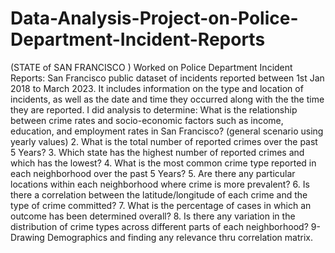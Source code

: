 # Data-Analysis-Project-on-Police-Department-Incident-Reports
(STATE of SAN FRANCISCO ) 
Worked on Police Department Incident Reports: San Francisco public dataset of incidents reported between 1st Jan 2018 to March 2023. It includes information on the type and location of incidents, as well as the date and time they occurred along with the the time they are reported. 
I did analysis to determine:
What is the relationship between crime rates and socio-economic factors such as income, education, and employment rates in San Francisco? (general scenario using yearly values)
2. What is the total number of reported crimes over the past 5 Years?
3. Which state has the highest number of reported crimes and which has the lowest?
4. What is the most common crime type reported in each neighborhood over the past 5 Years?
5. Are there any particular locations within each neighborhood where crime is more prevalent?
6. Is there a correlation between the latitude/longitude of each crime and the type of crime committed?
7. What is the percentage of cases in which an outcome has been determined overall?
8. Is there any variation in the distribution of crime types across different parts of each neighborhood?
9- Drawing Demographics and finding any relevance thru correlation matrix.
